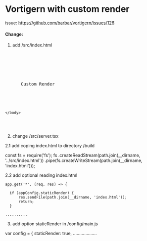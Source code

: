 # Vortigern with custom render
issue: https://github.com/barbar/vortigern/issues/126

#### Change:
1. add /src/index.html
<pre>
  <!DOCTYPE html>
  <html lang="en">
    <head>
      <title>Some title</title>
    </head>
    <body>
      Custom Render
      <main id="app"></main>
      <script src='/public/js/app.js'></script>
    </body>
  </html>
</pre>

2. change /src/server.tsx

2.1 add coping index.html to directory  /build 

  const fs = require('fs');
  fs
    .createReadStream(path.join(__dirname, '../src/index.html'))
    .pipe(fs.createWriteStream(path.join(__dirname, 'index.html')));
 
2.2 add optional reading index.html 

    app.get('*', (req, res) => {

      if (appConfig.staticRender) {
          res.sendFile(path.join(__dirname, 'index.html'));
          return;
      }

    ..........
3. add option staticRender in  /config/main.js

var config = {
  staticRender: true,
  ...................
